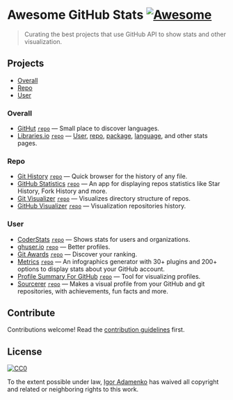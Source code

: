 # Awesome GitHub Stats [![Awesome](https://awesome.re/badge.svg)](https://awesome.re)

> Curating the best projects that use GitHub API to show stats and other visualization.

## Projects

- [Overall](#overall)
- [Repo](#repo)
- [User](#user)

### Overall

- [GitHut](https://githut.info) [`repo`](https://github.com/littleark/githut) — Small place to discover languages.
- [Libraries.io](https://libraries.io/github/) [`repo`](https://github.com/librariesio/libraries.io) — [User](https://libraries.io/github/igoradamenko), [repo](https://libraries.io/github/igoradamenko/awsm.css), [package](https://libraries.io/npm/awsm.css), [language](https://libraries.io/languages/JavaScript), and other stats pages. 

### Repo

- [Git History](https://githistory.xyz) [`repo`](https://github.com/pomber/git-history) — Quick browser for the history of any file.
- [GitHub Statistics](https://vesoft-inc.github.io/github-statistics/) [`repo`](https://github.com/vesoft-inc/github-statistics) — An app for displaying repos statistics like Star History, Fork History and more.
- [Git Visualizer](https://veniversum.me/git-visualizer/) [`repo`](https://github.com/veniversum/git-visualizer) — Visualizes directory structure of repos.
- [GitHub Visualizer](http://ghv.artzub.com) [`repo`](https://github.com/artzub/GitHubVisualizer) — Visualization repositories history.

### User

- [CoderStats](https://coderstats.net/) [`repo`](https://github.com/coderstats/coderstats.net) — Shows stats for users and organizations.
- [ghuser.io](https://ghuser.io) [`repo`](https://github.com/ghuser-io/ghuser.io) — Better profiles.
- [Git Awards](http://git-awards.com) [`repo`](https://github.com/vdaubry/github-awards) — Discover your ranking.
- [Metrics](https://metrics.lecoq.io/) [`repo`](https://github.com/lowlighter/metrics) — An infographics generator with 30+ plugins and 200+ options to display stats about your GitHub account.
- [Profile Summary For GitHub](https://profile-summary-for-github.com) [`repo`](https://github.com/tipsy/profile-summary-for-github) — Tool for visualizing profiles.
- [Sourcerer](https://sourcerer.io) [`repo`](https://github.com/sourcerer-io/sourcerer-app) — Makes a visual profile from your GitHub and git repositories, with achievements, fun facts and more.

## Contribute

Contributions welcome! Read the [contribution guidelines](CONTRIBUTING.md) first.

## License

[![CC0](http://mirrors.creativecommons.org/presskit/buttons/88x31/svg/cc-zero.svg)](https://creativecommons.org/publicdomain/zero/1.0/)

To the extent possible under law, [Igor Adamenko](https://igoradamenko.com) has waived all copyright and related or neighboring rights to this work.

<!-- ### User -->
<!-- ↓ service is down: https://github.com/karanjthakkar/showmyprs.com/issues/22 -->
<!-- - [Show My PR's](https://showmyprs.com) [`repo`](https://github.com/karanjthakkar/showmyprs.com) — See all your Open Source contributions in one place. -->
